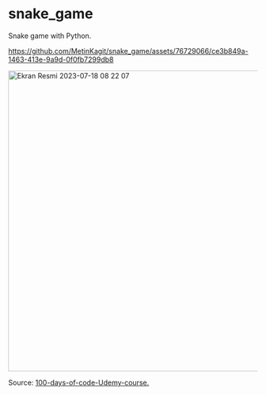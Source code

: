 # snake_game
Snake game with Python.


https://github.com/MetinKagit/snake_game/assets/76729066/ce3b849a-1463-413e-9a9d-0f0fb7299db8

<img width="608" alt="Ekran Resmi 2023-07-18 08 22 07" src="https://github.com/MetinKagit/snake_game/assets/76729066/508be6c6-e6f7-4519-a112-19b771fdf10e">

Source: [100-days-of-code-Udemy-course.](https://www.udemy.com/course/100-days-of-code/)

